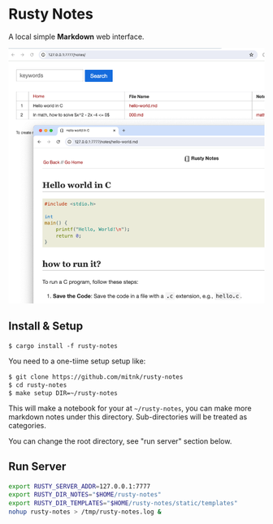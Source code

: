 # Rusty Notes

A local simple **Markdown** web interface.

![rusty-notes](assets/img/rusty-notes-ss.png)

## Install & Setup

```
$ cargo install -f rusty-notes
```

You need to a one-tiime setup setup like:
```
$ git clone https://github.com/mitnk/rusty-notes
$ cd rusty-notes
$ make setup DIR=~/rusty-notes
```

This will make a notebook for your at `~/rusty-notes`, you can make more
markdown notes under this directory. Sub-directories will be treated as
categories.

You can change the root directory, see "run server" section below.

## Run Server

```bash
export RUSTY_SERVER_ADDR=127.0.0.1:7777
export RUSTY_DIR_NOTES="$HOME/rusty-notes"
export RUSTY_DIR_TEMPLATES="$HOME/rusty-notes/static/templates"
nohup rusty-notes > /tmp/rusty-notes.log &
```
